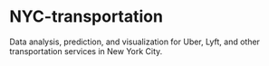 # NYC-transportation
Data analysis, prediction, and visualization for Uber, Lyft, and other transportation services in New York City. 
